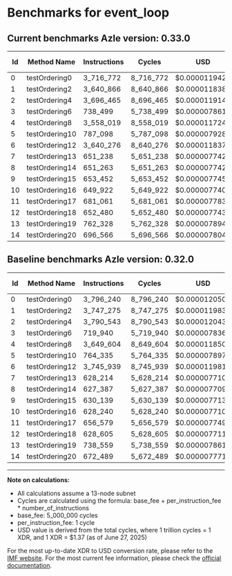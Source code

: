 # Benchmarks for event_loop

## Current benchmarks Azle version: 0.33.0
| Id | Method Name | Instructions | Cycles | USD | USD/Million Calls | Change |
|-----------|-------------|------------|--------|-----|--------------|-------|
| 0 | testOrdering0 | 3_716_772 | 8_716_772 | $0.0000119420 | $11.94 | <font color="green">-79_468</font> |
| 1 | testOrdering2 | 3_640_866 | 8_640_866 | $0.0000118380 | $11.83 | <font color="green">-106_409</font> |
| 2 | testOrdering4 | 3_696_465 | 8_696_465 | $0.0000119142 | $11.91 | <font color="green">-94_078</font> |
| 3 | testOrdering6 | 738_499 | 5_738_499 | $0.0000078617 | $7.86 | <font color="red">+18_559</font> |
| 4 | testOrdering8 | 3_558_019 | 8_558_019 | $0.0000117245 | $11.72 | <font color="green">-91_585</font> |
| 5 | testOrdering10 | 787_098 | 5_787_098 | $0.0000079283 | $7.92 | <font color="red">+22_763</font> |
| 6 | testOrdering12 | 3_640_276 | 8_640_276 | $0.0000118372 | $11.83 | <font color="green">-105_663</font> |
| 7 | testOrdering13 | 651_238 | 5_651_238 | $0.0000077422 | $7.74 | <font color="red">+23_024</font> |
| 8 | testOrdering14 | 651_263 | 5_651_263 | $0.0000077422 | $7.74 | <font color="red">+23_876</font> |
| 9 | testOrdering15 | 653_452 | 5_653_452 | $0.0000077452 | $7.74 | <font color="red">+23_313</font> |
| 10 | testOrdering16 | 649_922 | 5_649_922 | $0.0000077404 | $7.74 | <font color="red">+21_682</font> |
| 11 | testOrdering17 | 681_061 | 5_681_061 | $0.0000077831 | $7.78 | <font color="red">+24_482</font> |
| 12 | testOrdering18 | 652_480 | 5_652_480 | $0.0000077439 | $7.74 | <font color="red">+23_875</font> |
| 13 | testOrdering19 | 762_328 | 5_762_328 | $0.0000078944 | $7.89 | <font color="red">+23_769</font> |
| 14 | testOrdering20 | 696_566 | 5_696_566 | $0.0000078043 | $7.80 | <font color="red">+24_077</font> |

## Baseline benchmarks Azle version: 0.32.0
| Id | Method Name | Instructions | Cycles | USD | USD/Million Calls |
|-----------|-------------|------------|--------|-----|--------------|
| 0 | testOrdering0 | 3_796_240 | 8_796_240 | $0.0000120508 | $12.05 |
| 1 | testOrdering2 | 3_747_275 | 8_747_275 | $0.0000119838 | $11.98 |
| 2 | testOrdering4 | 3_790_543 | 8_790_543 | $0.0000120430 | $12.04 |
| 3 | testOrdering6 | 719_940 | 5_719_940 | $0.0000078363 | $7.83 |
| 4 | testOrdering8 | 3_649_604 | 8_649_604 | $0.0000118500 | $11.84 |
| 5 | testOrdering10 | 764_335 | 5_764_335 | $0.0000078971 | $7.89 |
| 6 | testOrdering12 | 3_745_939 | 8_745_939 | $0.0000119819 | $11.98 |
| 7 | testOrdering13 | 628_214 | 5_628_214 | $0.0000077107 | $7.71 |
| 8 | testOrdering14 | 627_387 | 5_627_387 | $0.0000077095 | $7.70 |
| 9 | testOrdering15 | 630_139 | 5_630_139 | $0.0000077133 | $7.71 |
| 10 | testOrdering16 | 628_240 | 5_628_240 | $0.0000077107 | $7.71 |
| 11 | testOrdering17 | 656_579 | 5_656_579 | $0.0000077495 | $7.74 |
| 12 | testOrdering18 | 628_605 | 5_628_605 | $0.0000077112 | $7.71 |
| 13 | testOrdering19 | 738_559 | 5_738_559 | $0.0000078618 | $7.86 |
| 14 | testOrdering20 | 672_489 | 5_672_489 | $0.0000077713 | $7.77 |



---

**Note on calculations:**
- All calculations assume a 13-node subnet
- Cycles are calculated using the formula: base_fee + per_instruction_fee \* number_of_instructions
- base_fee: 5_000_000 cycles
- per_instruction_fee: 1 cycle
- USD value is derived from the total cycles, where 1 trillion cycles = 1 XDR, and 1 XDR = $1.37 (as of June 27, 2025)

For the most up-to-date XDR to USD conversion rate, please refer to the [IMF website](https://www.imf.org/external/np/fin/data/rms_sdrv.aspx).
For the most current fee information, please check the [official documentation](https://internetcomputer.org/docs/references/cycles-cost-formulas).